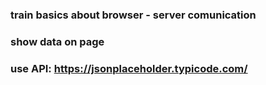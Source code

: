 ### train basics about browser - server comunication

### show data on page

### use API: https://jsonplaceholder.typicode.com/